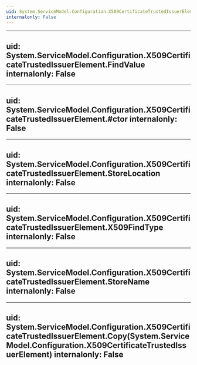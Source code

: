 ```yaml
---
uid: System.ServiceModel.Configuration.X509CertificateTrustedIssuerElement
internalonly: False
---
```


---
uid: System.ServiceModel.Configuration.X509CertificateTrustedIssuerElement.FindValue
internalonly: False
---

---
uid: System.ServiceModel.Configuration.X509CertificateTrustedIssuerElement.#ctor
internalonly: False
---

---
uid: System.ServiceModel.Configuration.X509CertificateTrustedIssuerElement.StoreLocation
internalonly: False
---

---
uid: System.ServiceModel.Configuration.X509CertificateTrustedIssuerElement.X509FindType
internalonly: False
---

---
uid: System.ServiceModel.Configuration.X509CertificateTrustedIssuerElement.StoreName
internalonly: False
---

---
uid: System.ServiceModel.Configuration.X509CertificateTrustedIssuerElement.Copy(System.ServiceModel.Configuration.X509CertificateTrustedIssuerElement)
internalonly: False
---
